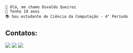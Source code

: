 ### 
```
👋 Olá, me chamo Osvaldo Queiroz 
🦦 Tenho 19 anos
📚 Sou estudante de Ciência da Computação - 4° Período 
```
## Contatos:
<div>
<a href="https://instagram.com/osvald.queiroz" target="_blank"><img loading="lazy" src="https://img.shields.io/badge/-Instagram-%23E4405F?style=for-the-badge&logo=instagram&logoColor=white" target="_blank"></a>
<a href = "mailto:osvaldooqueirozz@gmail.com"><img loading="lazy" src="https://img.shields.io/badge/Gmail-D14836?style=for-the-badge&logo=gmail&logoColor=white" target="_blank"></a>
<a href="https://www.linkedin.com/in/osvaldo-queiroz" target="_blank"><img loading="lazy" src="https://img.shields.io/badge/-LinkedIn-%230077B5?style=for-the-badge&logo=linkedin&logoColor=white" target="_blank"></a>   
</div>



